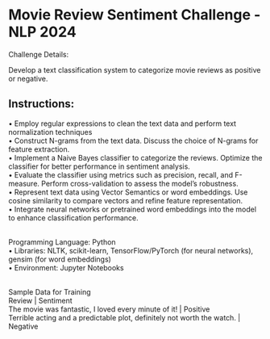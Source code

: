 # Movie Review Sentiment Challenge - NLP 2024

Challenge Details:

Develop a text classification system to categorize movie reviews as positive or negative. 

## Instructions:
• Employ regular expressions to clean the text data and perform text normalization techniques
<br>• Construct N-grams from the text data. Discuss the choice of N-grams for feature extraction.
<br>• Implement a Naive Bayes classifier to categorize the reviews. Optimize the classifier for better performance in sentiment analysis.
<br>• Evaluate the classifier using metrics such as precision, recall, and F-measure. Perform cross-validation to assess the model’s robustness.
<br>• Represent text data using Vector Semantics or word embeddings. Use cosine similarity to compare vectors and refine feature representation.
<br>• Integrate neural networks or pretrained word embeddings into the model to enhance classification performance.

<br>Programming Language: Python
<br>• Libraries: NLTK, scikit-learn, TensorFlow/PyTorch (for neural networks), gensim (for word embeddings)
<br>• Environment: Jupyter Notebooks

<br>Sample Data for Training
<br>Review | Sentiment
<br>The movie was fantastic, I loved every minute of it! | Positive
<br>Terrible acting and a predictable plot, definitely not worth the watch. | Negative
